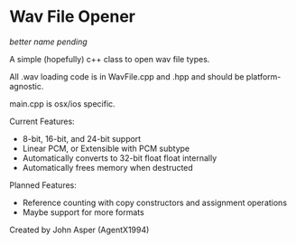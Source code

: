 # Wav File Opener
_better name pending_

A simple (hopefully) c++ class to open wav file types.

All .wav loading code is in WavFile.cpp and .hpp and should be platform-agnostic.

main.cpp is osx/ios specific.

Current Features:
* 8-bit, 16-bit, and 24-bit support
* Linear PCM, or Extensible with PCM subtype
* Automatically converts to 32-bit float float internally
* Automatically frees memory when destructed

Planned Features:
* Reference counting with copy constructors and assignment operations
* Maybe support for more formats

Created by John Asper (AgentX1994)
